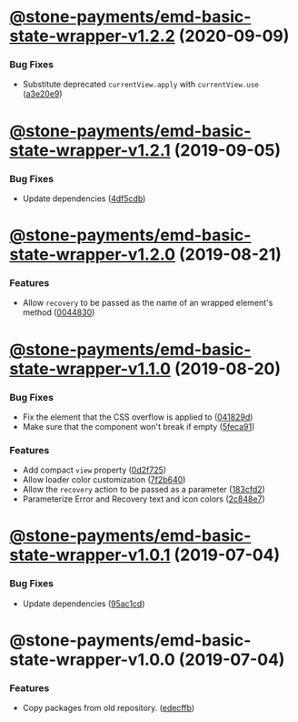 # [@stone-payments/emd-basic-state-wrapper-v1.2.2](https://github.com/stone-payments/emerald-web-framework/compare/@stone-payments/emd-basic-state-wrapper-v1.2.1...@stone-payments/emd-basic-state-wrapper-v1.2.2) (2020-09-09)


### Bug Fixes

* Substitute deprecated `currentView.apply` with `currentView.use` ([a3e20e9](https://github.com/stone-payments/emerald-web-framework/commit/a3e20e9ebbf3fc2935d538aabf3eb254912c16a0))

# [@stone-payments/emd-basic-state-wrapper-v1.2.1](https://github.com/stone-payments/emerald-web-framework/compare/@stone-payments/emd-basic-state-wrapper-v1.2.0...@stone-payments/emd-basic-state-wrapper-v1.2.1) (2019-09-05)


### Bug Fixes

* Update dependencies ([4df5cdb](https://github.com/stone-payments/emerald-web-framework/commit/4df5cdb))

# [@stone-payments/emd-basic-state-wrapper-v1.2.0](https://github.com/stone-payments/emerald-web-framework/compare/@stone-payments/emd-basic-state-wrapper-v1.1.0...@stone-payments/emd-basic-state-wrapper-v1.2.0) (2019-08-21)


### Features

* Allow `recovery` to be passed as the name of an wrapped element's method ([0044830](https://github.com/stone-payments/emerald-web-framework/commit/0044830))

# [@stone-payments/emd-basic-state-wrapper-v1.1.0](https://github.com/stone-payments/emerald-web-framework/compare/@stone-payments/emd-basic-state-wrapper-v1.0.1...@stone-payments/emd-basic-state-wrapper-v1.1.0) (2019-08-20)


### Bug Fixes

* Fix the element that the CSS overflow is applied to ([041829d](https://github.com/stone-payments/emerald-web-framework/commit/041829d))
* Make sure that the component won't break if empty ([5feca91](https://github.com/stone-payments/emerald-web-framework/commit/5feca91))


### Features

* Add compact `view` property ([0d2f725](https://github.com/stone-payments/emerald-web-framework/commit/0d2f725))
* Allow loader color customization ([7f2b640](https://github.com/stone-payments/emerald-web-framework/commit/7f2b640))
* Allow the `recovery` action to be passed as a parameter ([183cfd2](https://github.com/stone-payments/emerald-web-framework/commit/183cfd2))
* Parameterize Error and Recovery text and icon colors ([2c848e7](https://github.com/stone-payments/emerald-web-framework/commit/2c848e7))

# [@stone-payments/emd-basic-state-wrapper-v1.0.1](https://github.com/stone-payments/emerald-web-framework/compare/@stone-payments/emd-basic-state-wrapper-v1.0.0...@stone-payments/emd-basic-state-wrapper-v1.0.1) (2019-07-04)


### Bug Fixes

* Update dependencies ([95ac1cd](https://github.com/stone-payments/emerald-web-framework/commit/95ac1cd))

# @stone-payments/emd-basic-state-wrapper-v1.0.0 (2019-07-04)


### Features

* Copy packages from old repository. ([edecffb](https://github.com/stone-payments/emerald-web-framework/commit/edecffb))
